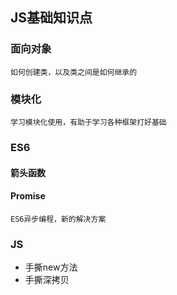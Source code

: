 ## JS基础知识点

  ### 面向对象
    如何创建类，以及类之间是如何继承的
  ### 模块化
    学习模块化使用，有助于学习各种框架打好基础

  ### ES6

  #### 箭头函数
  
  #### Promise
    ES6异步编程，新的解决方案

  ### JS
  - 手撕new方法
  - 手撕深拷贝

  
